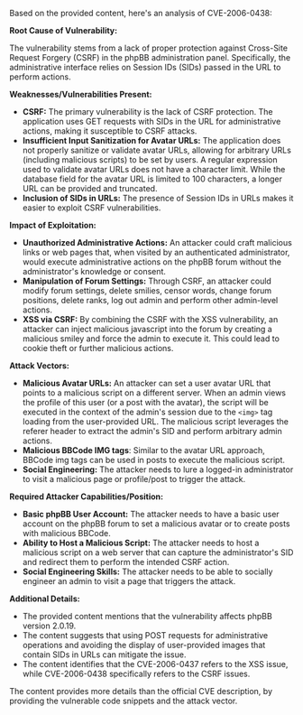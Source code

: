 Based on the provided content, here's an analysis of CVE-2006-0438:

**Root Cause of Vulnerability:**

The vulnerability stems from a lack of proper protection against Cross-Site Request Forgery (CSRF) in the phpBB administration panel. Specifically, the administrative interface relies on Session IDs (SIDs) passed in the URL to perform actions.

**Weaknesses/Vulnerabilities Present:**

*   **CSRF:** The primary vulnerability is the lack of CSRF protection. The application uses GET requests with SIDs in the URL for administrative actions, making it susceptible to CSRF attacks.
*   **Insufficient Input Sanitization for Avatar URLs:** The application does not properly sanitize or validate avatar URLs, allowing for arbitrary URLs (including malicious scripts) to be set by users. A regular expression used to validate avatar URLs does not have a character limit. While the database field for the avatar URL is limited to 100 characters, a longer URL can be provided and truncated.
*   **Inclusion of SIDs in URLs:** The presence of Session IDs in URLs makes it easier to exploit CSRF vulnerabilities.

**Impact of Exploitation:**

*   **Unauthorized Administrative Actions:** An attacker could craft malicious links or web pages that, when visited by an authenticated administrator, would execute administrative actions on the phpBB forum without the administrator's knowledge or consent.
*   **Manipulation of Forum Settings:** Through CSRF, an attacker could modify forum settings, delete smilies, censor words, change forum positions, delete ranks, log out admin and perform other admin-level actions.
*   **XSS via CSRF:** By combining the CSRF with the XSS vulnerability, an attacker can inject malicious javascript into the forum by creating a malicious smiley and force the admin to execute it. This could lead to cookie theft or further malicious actions.

**Attack Vectors:**

*   **Malicious Avatar URLs:** An attacker can set a user avatar URL that points to a malicious script on a different server. When an admin views the profile of this user (or a post with the avatar), the script will be executed in the context of the admin's session due to the `<img>` tag loading from the user-provided URL. The malicious script leverages the referer header to extract the admin's SID and perform arbitrary admin actions.
*  **Malicious BBCode IMG tags**: Similar to the avatar URL approach, BBCode img tags can be used in posts to execute the malicious script.
*   **Social Engineering:** The attacker needs to lure a logged-in administrator to visit a malicious page or profile/post to trigger the attack.

**Required Attacker Capabilities/Position:**

*   **Basic phpBB User Account:** The attacker needs to have a basic user account on the phpBB forum to set a malicious avatar or to create posts with malicious BBCode.
*   **Ability to Host a Malicious Script:** The attacker needs to host a malicious script on a web server that can capture the administrator's SID and redirect them to perform the intended CSRF action.
*   **Social Engineering Skills:** The attacker needs to be able to socially engineer an admin to visit a page that triggers the attack.

**Additional Details:**

*   The provided content mentions that the vulnerability affects phpBB version 2.0.19.
*   The content suggests that using POST requests for administrative operations and avoiding the display of user-provided images that contain SIDs in URLs can mitigate the issue.
*   The content identifies that the CVE-2006-0437 refers to the XSS issue, while CVE-2006-0438 specifically refers to the CSRF issues.

The content provides more details than the official CVE description, by providing the vulnerable code snippets and the attack vector.